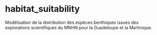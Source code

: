 # habitat_suitability
Modélisation de la distribution des espèces benthiques issues des explorations scientifiques du MNHN pour la Guadeloupe et la Martinique.
